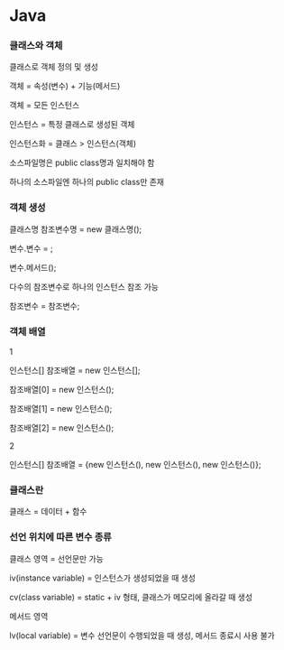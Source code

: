 # Java

### 클래스와 객체

클래스로 객체 정의 및 생성

객체 = 속성(변수) + 기능(메서드)

객체 = 모든 인스턴스

인스턴스 = 특정 클래스로 생성된 객체

인스턴스화 = 클래스 > 인스턴스(객체)

소스파일명은 public class명과 일치해야 함

하나의 소스파일엔 하나의 public class만 존재

### 객체 생성

클래스명 참조변수명 = new 클래스명();

변수.변수 = ;

변수.메서드();

다수의 참조변수로 하나의 인스턴스 참조 가능

참조변수 = 참조변수;

### 객체 배열

1

인스턴스[] 참조배열 = new 인스턴스[];

참조배열[0] = new 인스턴스();

참조배열[1] = new 인스턴스();

참조배열[2] = new 인스턴스();

2

인스턴스[] 참조배열 = {new 인스턴스(), new 인스턴스(), new 인스턴스()};

### 클래스란

클래스 = 데이터 + 함수

### 선언 위치에 따른 변수 종류

클래스 영역 = 선언문만 가능

iv(instance variable) = 인스턴스가 생성되었을 때 생성

cv(class variable) = static + iv 형태, 클래스가 메모리에 올라갈 때 생성

메서드 영역 

lv(local variable) = 변수 선언문이 수행되었을 때 생성, 메서드 종료시 사용 불가